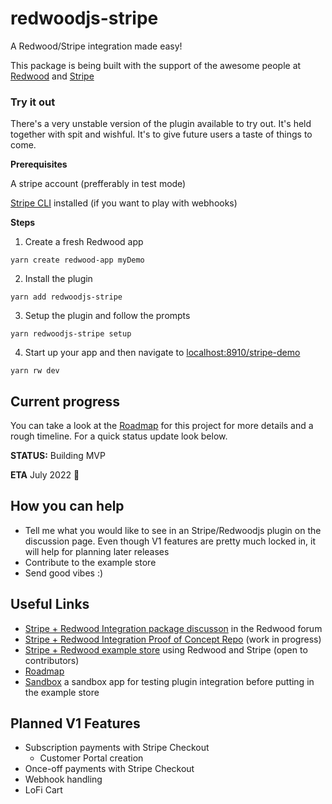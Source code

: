 # redwoodjs-stripe

A Redwood/Stripe integration made easy!

This package is being built with the support of the awesome people at [Redwood](https://redwoodjs.com/) and [Stripe](https://stripe.com/)

###  Try it out

There's a very unstable version of the plugin available to try out. It's held together with spit and wishful. It's to give future users a taste of things to come.

**Prerequisites**

A stripe account (prefferably in test mode)

[Stripe CLI](https://stripe.com/docs/stripe-cli) installed (if you want to play with webhooks)

**Steps**
1. Create a fresh Redwood app

`yarn create redwood-app myDemo`

2. Install the plugin

`yarn add redwoodjs-stripe`

3. Setup the plugin and follow the prompts

`yarn redwoodjs-stripe setup`

4. Start up your app and then navigate to [localhost:8910/stripe-demo](http://localhost:8910/stripe-demo)

`yarn rw dev`

## Current progress
 
You can take a look at the [Roadmap](https://github.com/chrisvdm/redwoodjs-stripe/issues/1) for this project for more details and a rough timeline. For a quick status update look below. 

**STATUS:** Building MVP

**ETA** July 2022 🤞

## How you can help
- Tell me what you would like to see in an Stripe/Redwoodjs plugin on the discussion page. Even though V1 features are pretty much locked in, it will help for planning later releases
- Contribute to the example store
- Send good vibes :)

## Useful Links

- [Stripe + Redwood Integration package discusson](https://community.redwoodjs.com/t/stripe-redwood-integration-package/2226) in the Redwood forum
- [Stripe + Redwood Integration Proof of Concept Repo](https://github.com/redwoodjs/payments) (work in progress)
- [Stripe + Redwood example store](https://github.com/redwoodjs/example-store) using Redwood and Stripe (open to contributors)
- [Roadmap](https://github.com/chrisvdm/redwoodjs-stripe/issues/1)
- [Sandbox](https://github.com/chrisvdm/test-app) a sandbox app for testing plugin integration before putting in the example store

## Planned V1 Features
- Subscription payments with Stripe Checkout
  - Customer Portal creation 
- Once-off payments with Stripe Checkout
- Webhook handling 
- LoFi Cart




